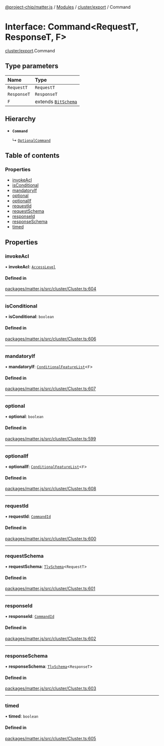 [@project-chip/matter.js](../README.md) / [Modules](../modules.md) / [cluster/export](../modules/cluster_export.md) / Command

# Interface: Command\<RequestT, ResponseT, F\>

[cluster/export](../modules/cluster_export.md).Command

## Type parameters

| Name | Type |
| :------ | :------ |
| `RequestT` | `RequestT` |
| `ResponseT` | `ResponseT` |
| `F` | extends [`BitSchema`](../modules/schema_export.md#bitschema) |

## Hierarchy

- **`Command`**

  ↳ [`OptionalCommand`](cluster_export.OptionalCommand.md)

## Table of contents

### Properties

- [invokeAcl](cluster_export.Command.md#invokeacl)
- [isConditional](cluster_export.Command.md#isconditional)
- [mandatoryIf](cluster_export.Command.md#mandatoryif)
- [optional](cluster_export.Command.md#optional)
- [optionalIf](cluster_export.Command.md#optionalif)
- [requestId](cluster_export.Command.md#requestid)
- [requestSchema](cluster_export.Command.md#requestschema)
- [responseId](cluster_export.Command.md#responseid)
- [responseSchema](cluster_export.Command.md#responseschema)
- [timed](cluster_export.Command.md#timed)

## Properties

### invokeAcl

• **invokeAcl**: [`AccessLevel`](../enums/cluster_export.AccessLevel.md)

#### Defined in

[packages/matter.js/src/cluster/Cluster.ts:604](https://github.com/project-chip/matter.js/blob/3adaded6/packages/matter.js/src/cluster/Cluster.ts#L604)

___

### isConditional

• **isConditional**: `boolean`

#### Defined in

[packages/matter.js/src/cluster/Cluster.ts:606](https://github.com/project-chip/matter.js/blob/3adaded6/packages/matter.js/src/cluster/Cluster.ts#L606)

___

### mandatoryIf

• **mandatoryIf**: [`ConditionalFeatureList`](../modules/cluster_export.md#conditionalfeaturelist)\<`F`\>

#### Defined in

[packages/matter.js/src/cluster/Cluster.ts:607](https://github.com/project-chip/matter.js/blob/3adaded6/packages/matter.js/src/cluster/Cluster.ts#L607)

___

### optional

• **optional**: `boolean`

#### Defined in

[packages/matter.js/src/cluster/Cluster.ts:599](https://github.com/project-chip/matter.js/blob/3adaded6/packages/matter.js/src/cluster/Cluster.ts#L599)

___

### optionalIf

• **optionalIf**: [`ConditionalFeatureList`](../modules/cluster_export.md#conditionalfeaturelist)\<`F`\>

#### Defined in

[packages/matter.js/src/cluster/Cluster.ts:608](https://github.com/project-chip/matter.js/blob/3adaded6/packages/matter.js/src/cluster/Cluster.ts#L608)

___

### requestId

• **requestId**: [`CommandId`](../modules/datatype_export.md#commandid)

#### Defined in

[packages/matter.js/src/cluster/Cluster.ts:600](https://github.com/project-chip/matter.js/blob/3adaded6/packages/matter.js/src/cluster/Cluster.ts#L600)

___

### requestSchema

• **requestSchema**: [`TlvSchema`](../classes/tlv_export.TlvSchema.md)\<`RequestT`\>

#### Defined in

[packages/matter.js/src/cluster/Cluster.ts:601](https://github.com/project-chip/matter.js/blob/3adaded6/packages/matter.js/src/cluster/Cluster.ts#L601)

___

### responseId

• **responseId**: [`CommandId`](../modules/datatype_export.md#commandid)

#### Defined in

[packages/matter.js/src/cluster/Cluster.ts:602](https://github.com/project-chip/matter.js/blob/3adaded6/packages/matter.js/src/cluster/Cluster.ts#L602)

___

### responseSchema

• **responseSchema**: [`TlvSchema`](../classes/tlv_export.TlvSchema.md)\<`ResponseT`\>

#### Defined in

[packages/matter.js/src/cluster/Cluster.ts:603](https://github.com/project-chip/matter.js/blob/3adaded6/packages/matter.js/src/cluster/Cluster.ts#L603)

___

### timed

• **timed**: `boolean`

#### Defined in

[packages/matter.js/src/cluster/Cluster.ts:605](https://github.com/project-chip/matter.js/blob/3adaded6/packages/matter.js/src/cluster/Cluster.ts#L605)
